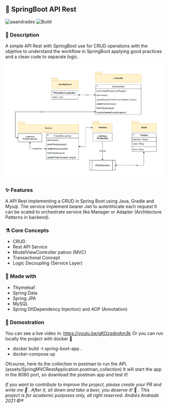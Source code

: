 ## :rocket: SpringBoot API Rest

![aaandrades](https://img.shields.io/badge/-Backend-blue)
![Build](https://img.shields.io/badge/-Working-brightgreen)

### :memo: Description
A simple API Rest with SpringBoot use for CRUD operations with the objetive to understand the workflow in SpringBoot applying
good practices and a clean code to separate logic.

![Architecture](assets/new_architecture.PNG)

### :sparkles: Features
A API Rest implementing a CRUD in Spring Boot using Java, Gradle and Mysql. The service implement bearer Jwt to autenthicate each request
It can be scaled to orchestrate service like Manager or Adapter (Architecture Patterns in backend). 

### :alembic: Core Concepts
- CRUD
- Rest API Service
- ModelViewController patron (MVC)
- Transactional Concept
- Logic Decoupling (Service Layer)

### :construction: Made with
- Thymeleaf
- Spring Data
- Spring JPA
- MySQL
- Spring DI(Dependency Injection) and AOP (Annotation)

### :hammer: Demostration
You can see a live video in: https://youtu.be/gKOzgdmAm3k
Or you can run locally the project with docker :whale:

- docker build -t spring-boot-app .
- docker-compose up

Ofcourse, here its the collection in postman to run the API. (assets/SpringMVCRestApplication.postman_collection)
It will start the app in the 8080 port, so download the postman app and test it!

*If you want to contribute to improve the project, please create your PR and write me :speech_balloon: . After it, sit down and take a beer, you deserve it!* :beers: .
*This project is for academic purposes only, all right reserved. Andrés Andrade 2021 :copyright::registered:*
  